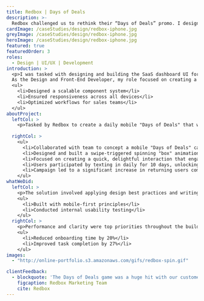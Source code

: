 ```yaml
---
title: Redbox | Days of Deals
description: >-
  Redbox challenged us to rethink their “Days of Deals” promo. I designed and built a swipeable CSS3 box that revealed daily prizes, replacing their static SMS approach. The interactive experience drove a notable spike in user engagement and repeat visits.
cardImage: /caseStudies/design/redbox-iphone.jpg
greyImage: /caseStudies/design/redbox-iphone.jpg
heroImage: /caseStudies/design/redbox-iphone.jpg
featured: true              
featuredOrder: 3
roles:
  - Design | UI/UX | Development
introduction: >
  <p>I was tasked with designing and building the SaaS dashboard UI for Arvo CRM, a customer relationship management platform. 
  As the Design and Front-End Developer, my role focused on creating a clean, intuitive, and highly functional user interface.</p>
  <ul>
    <li>Designed a scalable component system</li>
    <li>Ensured responsiveness across all devices</li>
    <li>Optimized workflows for sales teams</li>
  </ul>
aboutProject:
  leftCol: >
    <p>Tasked by Redbox to create a daily mobile "Days of Deals" that would reveal codes to win free rentals. Myself and team ideated on how the box would work on mobile. We wanted to create a quick experience that provided suprise and delight. Users texted in daily for 10 days to get a chance to spin the box and be rewarded with codes or a prize. I was tasked with prototyping and eventually building the pure CSS3 "box" that spun when the user swiped. Redbox saw a huge jump in returning customers during the ten days of deals as compared to thier original method which was puretly just a SMS message with the code.</p>
  
  rightCol: >
    <ul>
      <li>Collaborated with team to concept a mobile "Days of Deals" campaign for Redbox, delivering daily surprise rewards.</li>
      <li>Designed and built a swipe-triggered spinning "box" animation using pure CSS3 for a seamless mobile experience.</li>
      <li>Focused on creating a quick, delightful interaction that engaged users beyond standard SMS promotions.</li>
      <li>Users participated by texting in daily for 10 days, unlocking codes or prizes through an interactive UI.</li>
      <li>Campaign led to a significant increase in returning users compared to Redbox’s previous SMS-only approach.</li>
    </ul>
whatWeDid:
  leftCol: >
    <p>The solution involved applying design best practices and writing clean front-end code.</p>
    <ul>
      <li>Built with mobile-first principles</li>
      <li>Conducted internal usability testing</li>
    </ul>
  rightCol: >
    <p>Performance and clarity were top priorities throughout the build.</p>
    <ul>
      <li>Reduced onboarding time by 20%</li>
      <li>Improved task completion by 27%</li>
    </ul>
images:
  - "http://online-portfolio.s3.amazonaws.com/gifs/redbox-spin.gif"

clientFeedback:
  - blockquote: 'The Days of Deals game was a huge hit with our customers. The interactive design brought a whole new level of excitement—and the spike in repeat visits spoke for itself.'
    figcaption: Redbox Marketing Team
    cite: Redbox
---
```

